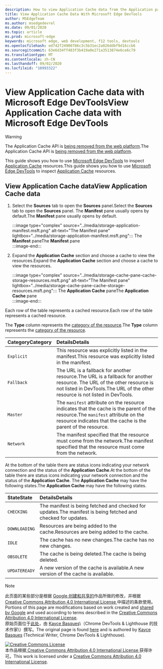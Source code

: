 ```yaml
---
description: How to view Application Cache data from the Application panel of Microsoft Edge DevTools.
title: View Application Cache Data With Microsoft Edge DevTools
author: MSEdgeTeam
ms.author: msedgedevrel
ms.date: 09/01/2020
ms.topic: article
ms.prod: microsoft-edge
keywords: microsoft edge, web development, f12 tools, devtools
ms.openlocfilehash: ed742f24900786c3c5b31ec2a026ddbf9d16ccb6
ms.sourcegitcommit: 63e6d34ff483f3b419a0e271a3513874e6ce6c79
ms.translationtype: MT
ms.contentlocale: zh-CN
ms.lasthandoff: 09/02/2020
ms.locfileid: "10993322"
---
```

<!-- Copyright Kayce Basques 

   Licensed under the Apache License, Version 2.0 (the "License");
   you may not use this file except in compliance with the License.
   You may obtain a copy of the License at

       https://www.apache.org/licenses/LICENSE-2.0

   Unless required by applicable law or agreed to in writing, software
   distributed under the License is distributed on an "AS IS" BASIS,
   WITHOUT WARRANTIES OR CONDITIONS OF ANY KIND, either express or implied.
   See the License for the specific language governing permissions and
   limitations under the License.  -->  

# <span data-ttu-id="1b90d-104">View Application Cache data with Microsoft Edge DevTools</span><span class="sxs-lookup"><span data-stu-id="1b90d-104">View Application Cache data with Microsoft Edge DevTools</span></span>  

> [!WARNING]
> <span data-ttu-id="1b90d-105">The Application Cache API is [being removed from the web platform][HTMLStandardOfflineWebApplications].</span><span class="sxs-lookup"><span data-stu-id="1b90d-105">The Application Cache API is [being removed from the web platform][HTMLStandardOfflineWebApplications].</span></span>  

<span data-ttu-id="1b90d-106">This guide shows you how to use [Microsoft Edge DevTools][MicrosoftEdgeDevTools] to inspect [Application Cache][MDNWebAPIsWindowApplicationCache] resources.</span><span class="sxs-lookup"><span data-stu-id="1b90d-106">This guide shows you how to use [Microsoft Edge DevTools][MicrosoftEdgeDevTools] to inspect [Application Cache][MDNWebAPIsWindowApplicationCache] resources.</span></span>  

## <span data-ttu-id="1b90d-107">View Application Cache data</span><span class="sxs-lookup"><span data-stu-id="1b90d-107">View Application Cache data</span></span>  

1.  <span data-ttu-id="1b90d-108">Select the **Sources** tab to open the **Sources** panel.</span><span class="sxs-lookup"><span data-stu-id="1b90d-108">Select the **Sources** tab to open the **Sources** panel.</span></span>  <span data-ttu-id="1b90d-109">The **Manifest** pane usually opens by default.</span><span class="sxs-lookup"><span data-stu-id="1b90d-109">The **Manifest** pane usually opens by default.</span></span>  
    
    :::image type="complex" source="../media/storage-application-manifest.msft.png" alt-text="The Manifest pane" lightbox="../media/storage-application-manifest.msft.png":::
       <span data-ttu-id="1b90d-111">The **Manifest** pane</span><span class="sxs-lookup"><span data-stu-id="1b90d-111">The **Manifest** pane</span></span>  
    :::image-end:::  

1.  <span data-ttu-id="1b90d-112">Expand the **Application Cache** section and choose a cache to view the resources.</span><span class="sxs-lookup"><span data-stu-id="1b90d-112">Expand the **Application Cache** section and choose a cache to view the resources.</span></span>  
    
    :::image type="complex" source="../media/storage-cache-pane-cache-storage-resources.msft.png" alt-text="The Manifest pane" lightbox="../media/storage-cache-pane-cache-storage-resources.msft.png":::
       <span data-ttu-id="1b90d-114">The **Application Cache** pane</span><span class="sxs-lookup"><span data-stu-id="1b90d-114">The **Application Cache** pane</span></span>  
    :::image-end:::  

<span data-ttu-id="1b90d-115">Each row of the table represents a cached resource.</span><span class="sxs-lookup"><span data-stu-id="1b90d-115">Each row of the table represents a cached resource.</span></span>  

<span data-ttu-id="1b90d-116">The **Type** column represents the [category of the resource][MDNHTMLResourcesInAnApplicationCache].</span><span class="sxs-lookup"><span data-stu-id="1b90d-116">The **Type** column represents the [category of the resource][MDNHTMLResourcesInAnApplicationCache].</span></span>  

| <span data-ttu-id="1b90d-117">Category</span><span class="sxs-lookup"><span data-stu-id="1b90d-117">Category</span></span> | <span data-ttu-id="1b90d-118">Details</span><span class="sxs-lookup"><span data-stu-id="1b90d-118">Details</span></span> |  
|:--- |:--- |  
| `Explicit` | <span data-ttu-id="1b90d-119">This resource was explicitly listed in the manifest.</span><span class="sxs-lookup"><span data-stu-id="1b90d-119">This resource was explicitly listed in the manifest.</span></span> |  
| `Fallback` | <span data-ttu-id="1b90d-120">The URL is a fallback for another resource.</span><span class="sxs-lookup"><span data-stu-id="1b90d-120">The URL is a fallback for another resource.</span></span>  <span data-ttu-id="1b90d-121">The URL of the other resource is not listed in DevTools.</span><span class="sxs-lookup"><span data-stu-id="1b90d-121">The URL of the other resource is not listed in DevTools.</span></span> |  
| `Master` | <span data-ttu-id="1b90d-122">The `manifest` attribute on the resource indicates that the cache is the parent of the resource.</span><span class="sxs-lookup"><span data-stu-id="1b90d-122">The `manifest` attribute on the resource indicates that the cache is the parent of the resource.</span></span> |  
| `Network` | <span data-ttu-id="1b90d-123">The manifest specified that the resource must come from the network.</span><span class="sxs-lookup"><span data-stu-id="1b90d-123">The manifest specified that the resource must come from the network.</span></span> |  

<!--todo:  replace "Master" phrasing if possible.  -->  

<span data-ttu-id="1b90d-124">At the bottom of the table there are status icons indicating your network connection and the status of the **Application Cache**.</span><span class="sxs-lookup"><span data-stu-id="1b90d-124">At the bottom of the table there are status icons indicating your network connection and the status of the **Application Cache**.</span></span>  <span data-ttu-id="1b90d-125">The **Application Cache** may have the following states.</span><span class="sxs-lookup"><span data-stu-id="1b90d-125">The **Application Cache** may have the following states.</span></span>  

| <span data-ttu-id="1b90d-126">State</span><span class="sxs-lookup"><span data-stu-id="1b90d-126">State</span></span> | <span data-ttu-id="1b90d-127">Details</span><span class="sxs-lookup"><span data-stu-id="1b90d-127">Details</span></span> |  
|:--- |:--- |  
| `CHECKING` | <span data-ttu-id="1b90d-128">The manifest is being fetched and checked for updates.</span><span class="sxs-lookup"><span data-stu-id="1b90d-128">The manifest is being fetched and checked for updates.</span></span> |  
| `DOWNLOADING` | <span data-ttu-id="1b90d-129">Resources are being added to the cache.</span><span class="sxs-lookup"><span data-stu-id="1b90d-129">Resources are being added to the cache.</span></span> |  
| `IDLE` | <span data-ttu-id="1b90d-130">The cache has no new changes.</span><span class="sxs-lookup"><span data-stu-id="1b90d-130">The cache has no new changes.</span></span> |  
| `OBSOLETE` | <span data-ttu-id="1b90d-131">The cache is being deleted.</span><span class="sxs-lookup"><span data-stu-id="1b90d-131">The cache is being deleted.</span></span> |  
| `UPDATEREADY` |  <span data-ttu-id="1b90d-132">A new version of the cache is available.</span><span class="sxs-lookup"><span data-stu-id="1b90d-132">A new version of the cache is available.</span></span> |  

<!-- links -->  

[MicrosoftEdgeDevTools]: ../../devtools-guide-chromium.md "Microsoft Edge (Chromium) Developer Tools | Microsoft Docs"  

[HTMLStandardOfflineWebApplications]: https://html.spec.whatwg.org/multipage/offline.html#offline "Offline Web applications - HTML Standard"  

[MDNHTMLResourcesInAnApplicationCache]: https://developer.mozilla.org/docs/Web/HTML/Using_the_application_cache#Resources_in_an_application_cache "Resources in an application cache | MDN"  
[MDNWebAPIsWindowApplicationCache]: https://developer.mozilla.org/docs/Web/API/Window/applicationCache "Window.applicationCache - Web APIs | MDN"  

> [!NOTE]
> <span data-ttu-id="1b90d-137">此页面的某些部分是根据 [Google 创建和共享的][GoogleSitePolicies]作品所做的修改，并根据[ Creative Commons Attribution 4.0 International License ][CCA4IL]中描述的条款使用。</span><span class="sxs-lookup"><span data-stu-id="1b90d-137">Portions of this page are modifications based on work created and [shared by Google][GoogleSitePolicies] and used according to terms described in the [Creative Commons Attribution 4.0 International License][CCA4IL].</span></span>  
> <span data-ttu-id="1b90d-138">原始页面位于[此处](https://developers.google.com/web/tools/chrome-devtools/storage/applicationcache)，由 [Kayce Basques][KayceBasques]\（Chrome DevTools \& Lighthouse 的技术作家\）撰写。</span><span class="sxs-lookup"><span data-stu-id="1b90d-138">The original page is found [here](https://developers.google.com/web/tools/chrome-devtools/storage/applicationcache) and is authored by [Kayce Basques][KayceBasques] \(Technical Writer, Chrome DevTools \& Lighthouse\).</span></span>  

[![Creative Commons License][CCby4Image]][CCA4IL]  
<span data-ttu-id="1b90d-140">本作品根据[ Creative Commons Attribution 4.0 International License ][CCA4IL]获得许可。</span><span class="sxs-lookup"><span data-stu-id="1b90d-140">This work is licensed under a [Creative Commons Attribution 4.0 International License][CCA4IL].</span></span>  

[CCA4IL]: https://creativecommons.org/licenses/by/4.0  
[CCby4Image]: https://i.creativecommons.org/l/by/4.0/88x31.png  
[GoogleSitePolicies]: https://developers.google.com/terms/site-policies  
[KayceBasques]: https://developers.google.com/web/resources/contributors/kaycebasques  
